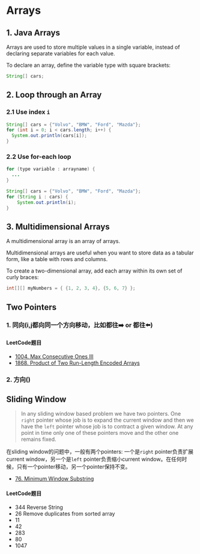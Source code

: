 # Arrays

## 1. Java Arrays
Arrays are used to store multiple values in a single variable, instead of declaring separate variables for each value.

To declare an array, define the variable type with square brackets:
```java
String[] cars;
```

## 2. Loop through an Array
### 2.1 Use index `i`
```java
String[] cars = {"Volvo", "BMW", "Ford", "Mazda"};
for (int i = 0; i < cars.length; i++) {
  System.out.println(cars[i]);
}
```

### 2.2 Use for-each loop
```java
for (type variable : arrayname) {
  ...
}

String[] cars = {"Volvo", "BMW", "Ford", "Mazda"};
for (String i : cars) {
    System.out.println(i);
}
```

## 3. Multidimensional Arrays
A multidimensional array is an array of arrays.

Multidimensional arrays are useful when you want to store data as a tabular form, like a table with rows and columns.

To create a two-dimensional array, add each array within its own set of curly braces:
```java
int[][] myNumbers = { {1, 2, 3, 4}, {5, 6, 7} };
```


## Two Pointers
### 1. 同向(i,j都向同一个方向移动，比如都往➡️ or 都往⬅️)
#### LeetCode题目
* [1004. Max Consecutive Ones III](https://leetcode.com/problems/max-consecutive-ones-iii/)
* [1868. Product of Two Run-Length Encoded Arrays](https://leetcode.com/problems/product-of-two-run-length-encoded-arrays/description/)

### 2. 方向()


## Sliding Window
> In any sliding window based problem we have two pointers. One `right` pointer whose job is to expand the current window and then we have the `left` pointer whose job is to contract a given window. At any point in time only one of these pointers move and the other one remains fixed.

在sliding window的问题中，一般有两个pointers: 一个是`right` pointer负责扩展current window，另一个是`left` pointer负责缩小current window。在任何时候，只有一个pointer移动，另一个pointer保持不变。


* [76. Minimum Window Substring](https://leetcode.com/problems/minimum-window-substring/)

#### LeetCode题目
* 344 Reverse String
* 26 Remove duplicates from sorted array
* 11
* 42
* 283
* 80
* 1047